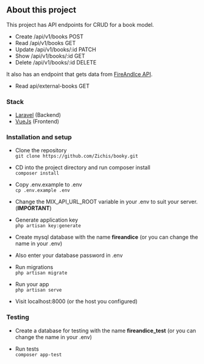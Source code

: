 ## About this project

This project has API endpoints for CRUD for a book model. 
- Create /api/v1/books POST
- Read /api/v1/books GET
- Update /api/v1/books/:id PATCH
- Show /api/v1/books/:id GET
- Delete /api/v1/books/:id DELETE

It also has an endpoint that gets data from [FireAndIce API](https://anapioficeandfire.com/).
- Read api/external-books GET

### Stack
- [Laravel](https://laravel.com/) (Backend)
- [VueJs](https://vuejs.org/) (Frontend)

### Installation and setup
- Clone the repository  
`git clone https://github.com/Zichis/booky.git`

- CD into the project directory and run composer install  
`composer install`

- Copy .env.example to .env  
`cp .env.example .env`

- Change the MIX_API_URL_ROOT variable in your .env to suit your server. (**IMPORTANT**)

- Generate application key  
`php artisan key:generate`

- Create mysql database with the name **fireandice** (or you can change the name in your .env)

- Also enter your database password in .env

- Run migrations  
`php artisan migrate`

- Run your app  
`php artisan serve`

- Visit localhost:8000 (or the host you configured)

### Testing
- Create a database for testing with the name **fireandice_test** (or you can change the name in your .env)

- Run tests  
`composer app-test`
